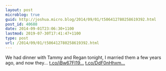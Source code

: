 ```yaml
---
layout: post
microblog: true
guid: http://joshua.micro.blog/2014/09/01/t506412780258619392.html
post_id: 40688
date: 2014-09-01T23:06:30+1100
lastmod: 2019-07-30T17:41:47+1100
type: post
url: /2014/09/01/t506412780258619392.html
---
```

We had dinner with Tammy and Regan tonight, I married them a few years ago, and now they... [t.co/iBw67FI19...](http://t.co/iBw67FI199) [t.co/DdF0nHhxm...](http://t.co/DdF0nHhxmb)
